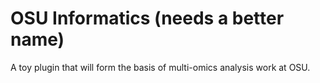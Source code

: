 # OSU Informatics (needs a better name)
A toy plugin that will form the basis of multi-omics analysis work at OSU.

